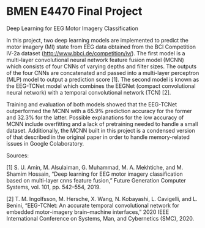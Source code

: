 # BMEN E4470 Final Project

Deep Learning for EEG Motor Imagery Classification

In this project, two deep learning models are implemented to predict the motor imagery (MI) state from EEG data obtained from the BCI Competition IV-2a dataset (http://www.bbci.de/competition/iv/). The first model is a multi-layer convolutional neural network feature fusion model (MCNN) which consists of four CNNs of varying depths and filter sizes. The outputs of the four CNNs are concatenated and passed into a multi-layer perceptron (MLP) model to output a prediction score [1]. The second model is known as the EEG-TCNet model which combines the EEGNet (compact convolutional neural network) with a temporal convolutional network (TCN) [2].

Training and evaluation of both models showed that the EEG-TCNet outperformed the MCNN with a 65.9% prediction accuracy for the former and 32.3% for the latter. Possible explanations for the low accuracy of MCNN include overfitting and a lack of pretraining needed to handle a small dataset. Additionally, the MCNN built in this project is a condensed version of that described in the original paper in order to handle memory-related issues in Google Colaboratory.

Sources:

[1] S. U. Amin, M. Alsulaiman, G. Muhammad, M. A. Mekhtiche, and M. Shamim Hossain, “Deep learning for EEG motor imagery classification based on multi-layer cnns feature fusion,” Future Generation Computer Systems, vol. 101, pp. 542–554, 2019.

[2] T. M. Ingolfsson, M. Hersche, X. Wang, N. Kobayashi, L. Cavigelli, and L. Benini, “EEG-TCNet: An accurate temporal convolutional network for embedded motor-imagery brain–machine interfaces,” 2020 IEEE International Conference on Systems, Man, and Cybernetics (SMC), 2020.
